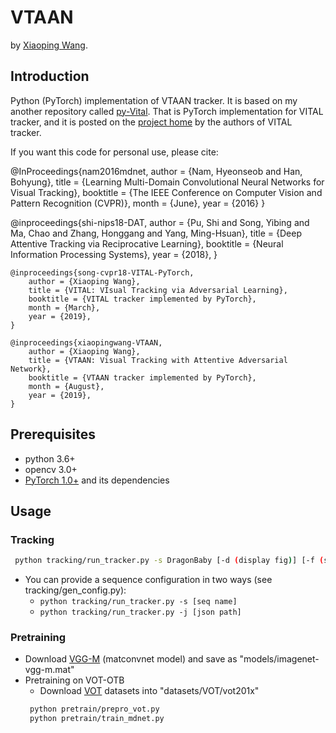 # VTAAN
by [Xiaoping Wang](http://blog.keeplearning.group/about/).  
## Introduction
Python (PyTorch) implementation of VTAAN tracker. It is based on my another repository called [py-Vital](https://github.com/abnerwang/py-Vital). That is PyTorch implementation for VITAL tracker, and it is posted on the [project home](https://github.com/ybsong00/Vital_release) by the authors of VITAL tracker.  
  
If you want this code for personal use, please cite:  
  
   @InProceedings{nam2016mdnet,
       author = {Nam, Hyeonseob and Han, Bohyung},
       title = {Learning Multi-Domain Convolutional Neural Networks for Visual Tracking},
	     booktitle = {The IEEE Conference on Computer Vision and Pattern Recognition (CVPR)},
	     month = {June},
	     year = {2016}
	 }  

   @inproceedings{shi-nips18-DAT,
       author = {Pu, Shi and Song, Yibing and Ma, Chao and Zhang, Honggang and Yang, Ming-Hsuan},
       title = {Deep Attentive Tracking via Reciprocative Learning},
       booktitle = {Neural Information Processing Systems},
       year = {2018},
   }  

    @inproceedings{song-cvpr18-VITAL-PyTorch,
        author = {Xiaoping Wang}, 
        title = {VITAL: VIsual Tracking via Adversarial Learning}, 
        booktitle = {VITAL tracker implemented by PyTorch}, 
        month = {March},
        year = {2019},
    }  

    @inproceedings{xiaopingwang-VTAAN,
        author = {Xiaoping Wang}, 
        title = {VTAAN: Visual Tracking with Attentive Adversarial Network}, 
        booktitle = {VTAAN tracker implemented by PyTorch}, 
        month = {August},
        year = {2019},
    }  
    
  
## Prerequisites
- python 3.6+
- opencv 3.0+
- [PyTorch 1.0+](http://pytorch.org/) and its dependencies

## Usage

### Tracking
```bash
 python tracking/run_tracker.py -s DragonBaby [-d (display fig)] [-f (save fig)]
```
 - You can provide a sequence configuration in two ways (see tracking/gen_config.py):
   - ```python tracking/run_tracker.py -s [seq name]```
   - ```python tracking/run_tracker.py -j [json path]```
 
### Pretraining
 - Download [VGG-M](http://www.vlfeat.org/matconvnet/models/imagenet-vgg-m.mat) (matconvnet model) and save as "models/imagenet-vgg-m.mat"
 - Pretraining on VOT-OTB
   - Download [VOT](http://www.votchallenge.net/) datasets into "datasets/VOT/vot201x"
    ``` bash
     python pretrain/prepro_vot.py
     python pretrain/train_mdnet.py
    ```